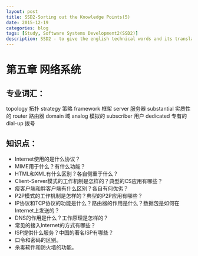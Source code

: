 ```yaml
---
layout: post
title: SSD2-Sorting out the Knowledge Points(5)
date: 2015-12-19
categories: blog
tags: [Study, Software Systems Development2(SSD2)]
description: SSD2 - to give the english technical words and its translation
---
```


# 第五章 网络系统

## 专业词汇： 
topology			拓扑
strategy			策略
framework		框架
server			服务器
substantial		实质性的
router			路由器
domain			域
analog			模拟的
subscriber		用户
dedicated			专有的
dial-up			拨号

 

## 知识点：
- Internet使用的是什么协议？
- MIME用于什么？有什么功能？
- HTML和XML有什么区别？各自侧重于什么？
- Client-Server模式的工作机制是怎样的？典型的CS应用有哪些？
- 瘦客户端和胖客户端有什么区别？各自有何优劣？
- P2P模式的工作机制是怎样的？典型的P2P应用有哪些？
- IP协议和TCP协议的功能是什么？路由器的作用是什么？数据包是如何在Internet上发送的？
- DNS的作用是什么？工作原理是怎样的？
- 常见的接入Internet的方式有哪些？
- ISP提供什么服务？中国的著名ISP有哪些？
- 口令和密码的区别。
- 杀毒软件和防火墙的功能。














